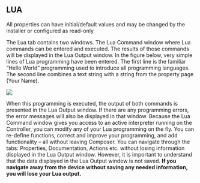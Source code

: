 ## LUA

All properties can have initial/default values and may be changed by the installer or configured as read-only

The Lua tab contains two windows.  The Lua Command window where Lua commands can be entered and executed.  The results of those commands will be displayed in the Lua Output window.
In the figure below, very simple lines of Lua programming have been entered. The first line is the familiar “Hello World” programming used to introduce all programming languages. The second line combines a text string with a string from the property page (Your Name).

<img src="images/15_7-01.png"/>

When this programming is executed, the output of both commands is presented in the Lua Output window.  If there are any programming errors, the error messages will also be displayed in that window.
Because the Lua Command window gives you access to an active interpreter running on the Controller, you can modify any of your Lua programming on the fly. You can re-define functions, correct and improve your programming, and add functionality – all without leaving Composer. 
You can navigate through the tabs: Properties, Documentation, Actions etc. without losing information displayed in the Lua Output window.
However,  it is important to understand that the data displayed in the Lua Output window is not saved. **If you navigate away from the device without saving any needed information, you will lose your Lua output.**

